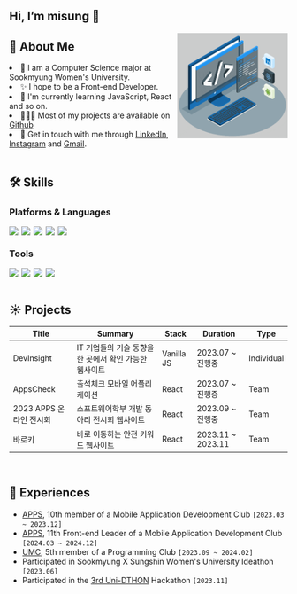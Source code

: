 ## Hi, I’m misung 👋

<img align="right" alt="GIF" src="img/techstack.gif" width="200px"/>

## 🧐 About Me

<li>🌱 I am a Computer Science major at Sookmyung Women's University.</li>
<li>✨ I hope to be a Front-end Developer.</li>
<li>🔭 I'm currently learning JavaScript, React and so on.</li>
<li>👩🏻‍💻 Most of my projects are available on <a href="https://github.com/misung-dev">Github</a></li>

<li>💬 Get in touch with me through <a href="https://www.linkedin.com/in/misungdev/">LinkedIn</a>, <a href="https://www.instagram.com/ryumnii/">Instagram</a> and <a href="mailto: misung.dev@gmail.com">Gmail</a>.</li>
   
<br/>

## 🛠 Skills

### Platforms & Languages

<div style="display: flex; gap: 6px;">
    <img src="https://img.shields.io/badge/python-3776AB?style=for-the-badge&logo=python&logoColor=white">
    <img src="https://img.shields.io/badge/html5-E34F26?style=for-the-badge&logo=html5&logoColor=white">
    <img src="https://img.shields.io/badge/css-1572B6?style=for-the-badge&logo=css3&logoColor=white">
    <img src="https://img.shields.io/badge/javascript-F7DF1E?style=for-the-badge&logo=javascript&logoColor=black">
    <img src="https://img.shields.io/badge/react-61DAFB?style=for-the-badge&logo=react&logoColor=black">
</div>

### Tools

<div style="display: flex; gap: 6px;">
    <img src="https://img.shields.io/badge/git-F05032?style=for-the-badge&logo=git&logoColor=white">
   <img src="https://img.shields.io/badge/discord-5865F2?style=for-the-badge&logo=discord&logoColor=white">
    <img src="https://img.shields.io/badge/slack-4A154B?style=for-the-badge&logo=slack&logoColor=white">
   <img src="https://img.shields.io/badge/figma-F24E1E?style=for-the-badge&logo=figma&logoColor=white">
</div>

<br/>

## ☀️ Projects

| Title                   | Summary                                                | Stack      | Duration          | Type       |
| ----------------------- | ------------------------------------------------------ | ---------- | ----------------- | ---------- |
| DevInsight              | IT 기업들의 기술 동향을 한 곳에서 확인 가능한 웹사이트 | Vanilla JS | 2023.07 ~ 진행중  | Individual |
| AppsCheck               | 출석체크 모바일 어플리케이션                           | React      | 2023.07 ~ 진행중  | Team       |
| 2023 APPS 온라인 전시회 | 소프트웨어학부 개발 동아리 전시회 웹사이트             | React      | 2023.09 ~ 진행중  | Team       |
| 바로키                  | 바로 이동하는 안전 키워드 웹사이트                     | React      | 2023.11 ~ 2023.11 | Team       |

<br>

## 💫 Experiences

- <a href="https://github.com/APPS-sookmyung">APPS</a>, 10th member of a Mobile Application Development Club `[2023.03 ~ 2023.12]`
- <a href="https://github.com/APPS-sookmyung">APPS</a>, 11th Front-end Leader of a Mobile Application Development Club `[2024.03 ~ 2024.12]`
- <a href="https://github.com/UMC-SMWU">UMC</a>, 5th member of a Programming Club `[2023.09 ~ 2024.02]`
- Participated in Sookmyung X Sungshin Women's University Ideathon `[2023.06]`
- Participated in the <a href="https://www.instagram.com/2023_unid_official/">3rd Uni-DTHON</a> Hackathon `[2023.11]`
